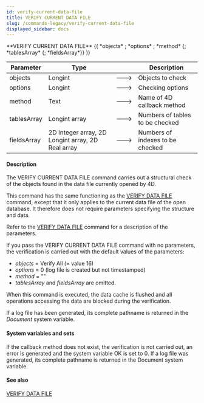 ```yaml
---
id: verify-current-data-file
title: VERIFY CURRENT DATA FILE
slug: /commands-legacy/verify-current-data-file
displayed_sidebar: docs
---
```


<!--REF #_command_.VERIFY CURRENT DATA FILE.Syntax-->**VERIFY CURRENT DATA FILE** {( *objects* ; *options* ; *method* {; *tablesArray* {; *fieldsArray*}} )}<!-- END REF-->
<!--REF #_command_.VERIFY CURRENT DATA FILE.Params-->
| Parameter | Type |  | Description |
| --- | --- | --- | --- |
| objects | Longint | &#x1F852; | Objects to check |
| options | Longint | &#x1F852; | Checking options |
| method | Text | &#x1F852; | Name of 4D callback method |
| tablesArray | Longint array | &#x1F852; | Numbers of tables to be checked |
| fieldsArray | 2D Integer array, 2D Longint array, 2D Real array | &#x1F852; | Numbers of indexes to be checked |

<!-- END REF-->

#### Description 

<!--REF #_command_.VERIFY CURRENT DATA FILE.Summary-->The VERIFY CURRENT DATA FILE command carries out a structural check of the objects found in the data file currently opened by 4D.<!-- END REF-->

This command has the same functioning as the [VERIFY DATA FILE](verify-data-file.md) command, except that it only applies to the current data file of the open database. It therefore does not require parameters specifying the structure and data.

Refer to the [VERIFY DATA FILE](verify-data-file.md) command for a description of the parameters.

If you pass the VERIFY CURRENT DATA FILE command with no parameters, the verification is carried out with the default values of the parameters:

* *objects* \= Verify All (= value 16)
* *options* \= 0 (log file is created but not timestamped)
* *method* \= ""
* *tablesArray* and *fieldsArray* are omitted.

When this command is executed, the data cache is flushed and all operations accessing the data are blocked during the verification.

If a log file has been generated, its complete pathname is returned in the *Document* system variable. 

#### System variables and sets 

If the callback method does not exist, the verification is not carried out, an error is generated and the system variable OK is set to 0\. If a log file was generated, its complete pathname is returned in the Document system variable. 

#### See also 

[VERIFY DATA FILE](verify-data-file.md)  